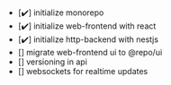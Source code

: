 - [✔️] initialize monorepo
- [✔️] initialize web-frontend with react
- [✔️] initialize http-backend with nestjs
- [] migrate web-frontend ui to @repo/ui
- [] versioning in api
- [] websockets for realtime updates 

